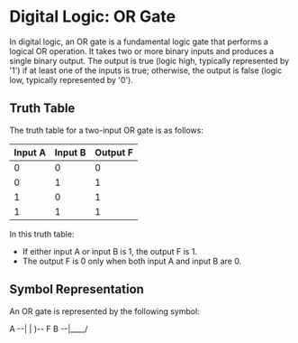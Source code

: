 # Digital Logic: OR Gate
In digital logic, an OR gate is a fundamental logic gate that performs a logical OR operation. It takes two or more binary inputs and produces a single binary output. The output is true (logic high, typically represented by '1') if at least one of the inputs is true; otherwise, the output is false (logic low, typically represented by '0').

## Truth Table

The truth table for a two-input OR gate is as follows:

| Input A | Input B | Output F |
|---------|---------|----------|
|    0    |    0    |     0    |
|    0    |    1    |     1    |
|    1    |    0    |     1    |
|    1    |    1    |     1    |

In this truth table:
- If either input A or input B is 1, the output F is 1.
- The output F is 0 only when both input A and input B are 0.

## Symbol Representation

An OR gate is represented by the following symbol:

A --|
| )-- F
B --|____/
